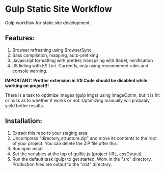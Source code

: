 # Gulp Static Site Workflow

Gulp workflow for static site development.

## Features:

1. Browser refreshing using BrowserSync
2. Sass compilation, mapping, auto-prefixing
3. Javascript formatting with prettier, transpiling with Babel, minification
4. JS linting with ES Lint. Currently, only using recommened rules and console warning.

**IMPORTANT: Prettier extension in VS Code should be disabled while working on project!!!**

There is a task to optimize images (gulp imgs) using imageOptim, but it is hit or miss as to whether it works or not. Optimizing manually will probably yield better results.

## Installation: 

1. Extract this repo to your staging area
2. Uncompress "directory_structure.zip" and move its contents to the root of your project. You can delete the ZIP file after this.
3. Run npm install
4. Set the variables at the top of gulfile.js (project URL, cssOutput)
5. Run the default task (gulp) to get started. Work in the "src" directory. Production files are output to the "dist" directory.